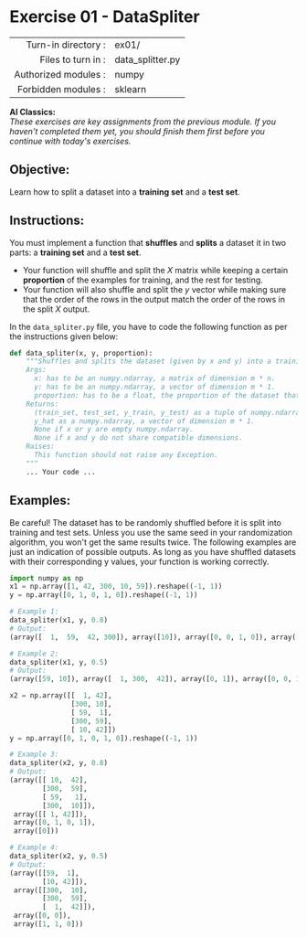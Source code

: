 # Exercise 01 - DataSpliter

|                         |                     |
| -----------------------:| ------------------  |
|   Turn-in directory :   |  ex01/              |
|   Files to turn in :    |  data_splitter.py   |
|   Authorized modules :  |  numpy              |
|   Forbidden modules :   |  sklearn            |

**AI Classics:**   
*These exercises are key assignments from the previous module. If you haven't completed them yet, you should finish them first before you continue with today's exercises.*

## Objective:
Learn how to split a dataset into a **training set** and a **test set**.

## Instructions:
You must implement a function that **shuffles** and **splits** a dataset it in two parts: a **training set** and a **test set**.  
- Your function will shuffle and split the $X$ matrix while keeping a certain **proportion** of the examples for training, and the rest for testing.  
- Your function will also shuffle and split the $y$ vector while making sure that the order of the rows in the output match the order of the rows in the split $X$ output.


In the `data_spliter.py` file, you have to code the following function as per the instructions given below:
```python
def data_spliter(x, y, proportion):
    """Shuffles and splits the dataset (given by x and y) into a training and a test set, while respecting the indicated proportion.
    Args:
      x: has to be an numpy.ndarray, a matrix of dimension m * n.
      y: has to be an numpy.ndarray, a vector of dimension m * 1.
      proportion: has to be a float, the proportion of the dataset that will be assigned to the training set.
    Returns:
      (train_set, test_set, y_train, y_test) as a tuple of numpy.ndarray
      y_hat as a numpy.ndarray, a vector of dimension m * 1.
      None if x or y are empty numpy.ndarray.
      None if x and y do not share compatible dimensions.
    Raises:
      This function should not raise any Exception.
    """
    ... Your code ...
```

## Examples:
Be careful! The dataset has to be randomly shuffled before it is split into training and test sets. 
Unless you use the same seed in your randomization algorithm, you won't get the same results twice. The following examples are just an indication of possible outputs. As long as you have shuffled datasets with their corresponding y values, your function is working correctly.

```python
import numpy as np
x1 = np.array([1, 42, 300, 10, 59]).reshape((-1, 1))
y = np.array([0, 1, 0, 1, 0]).reshape((-1, 1))

# Example 1:
data_spliter(x1, y, 0.8)
# Output:
(array([  1,  59,  42, 300]), array([10]), array([0, 0, 1, 0]), array([1]))

# Example 2:
data_spliter(x1, y, 0.5)
# Output:
(array([59, 10]), array([  1, 300,  42]), array([0, 1]), array([0, 0, 1]))

x2 = np.array([[  1, 42],
               [300, 10],
               [ 59,  1],
               [300, 59],
               [ 10, 42]])
y = np.array([0, 1, 0, 1, 0]).reshape((-1, 1))

# Example 3:
data_spliter(x2, y, 0.8)
# Output:
(array([[ 10,  42],
        [300,  59],
        [ 59,   1],
        [300,  10]]),
 array([[ 1, 42]]),
 array([0, 1, 0, 1]),
 array([0]))

# Example 4:
data_spliter(x2, y, 0.5)
# Output:
(array([[59,  1],
        [10, 42]]),
 array([[300,  10],
        [300,  59],
        [  1,  42]]),
 array([0, 0]),
 array([1, 1, 0]))
```